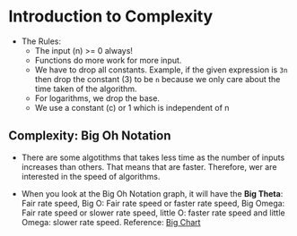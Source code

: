 <h1>Introduction to Complexity</h1>

- The Rules:
  - The input (n) >= 0 always!
  - Functions do more work for more input.
  - We have to drop all constants. Example, if the given expression is `3n` then drop the constant (3) to be `n` because we only care about the time taken of the algorithm.
  - For logarithms, we drop the base.
  - We use a constant (c) or 1 which is independent of n

<h2>Complexity: Big Oh Notation</h2>

- There are some algotithms that takes less time as the number of inputs increases than others. That means that are faster. Therefore, wer are interested in the speed of algorithms.

- When you look at the Big Oh Notation graph, it will have the **Big Theta**: Fair rate speed, Big O: Fair rate speed or faster rate speed, Big Omega: Fair rate speed or slower rate speed, little O: faster rate speed and little Omega: slower rate speed. Reference: [Big Chart](https://www.bigocheatsheet.com/)
